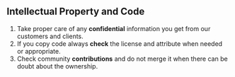 ## Intellectual Property and Code

1. Take proper care of any **confidential** information you get from our customers and clients.
1. If you copy code always **check** the license and attribute when needed or appropriate.
1. Check community **contributions** and do not merge it when there can be doubt about the ownership.
